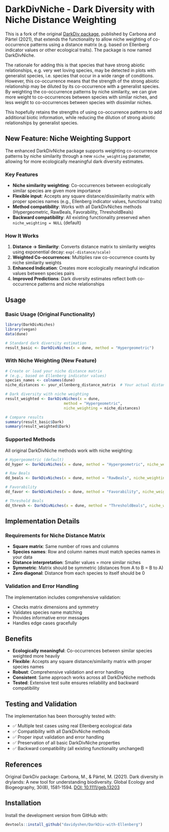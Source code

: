 # DarkDivNiche - Dark Diversity with Niche Distance Weighting

This is a fork of the original [DarkDiv package](10.1111/geb.13203), published by Carbona and Pärtel (2021), that extends the functionality to allow niche weighting of co-occurrence patterns using a distance matrix (e.g. based on Ellenberg indicator values or other ecological traits). The package is now named DarkDivNiche.

The rationale for adding this is that species that have strong abiotic relationships, e.g. very wet loving species, may be detected in plots with generalist species, i.e. species that occur in a wide range of conditions. However, this co-occurrence means that the strength of the strong abiotic relationship may be diluted by its co-occurrence with a generalist species. By weighting the co-occurrence patterns by niche similarity, we can give more weight to co-occurrences between species with similar niches, and less weight to co-occurrences between species with dissimilar niches.

This hopefully retains the strengths of using co-occurrence patterns to add additional biotic information, while reducing the dilution of strong abiotic relationships by generalist species.

## New Feature: Niche Weighting Support

The enhanced DarkDivNiche package supports weighting co-occurrence patterns by niche similarity through a new `niche_weighting` parameter, allowing for more ecologically meaningful dark diversity estimates.

### Key Features

- **Niche similarity weighting**: Co-occurrences between ecologically similar species are given more importance
- **Flexible input**: Accepts any square distance/dissimilarity matrix with proper species names (e.g., Ellenberg indicator values, functional traits)
- **Method compatibility**: Works with all DarkDivNiches methods (Hypergeometric, RawBeals, Favorability, ThresholdBeals)
- **Backward compatibility**: All existing functionality preserved when `niche_weighting = NULL` (default)

### How It Works

1. **Distance → Similarity**: Converts distance matrix to similarity weights using exponential decay: `exp(-distance/scale)`
2. **Weighted Co-occurrences**: Multiplies raw co-occurrence counts by niche similarity weights
3. **Enhanced Indication**: Creates more ecologically meaningful indication values between species pairs
4. **Improved Predictions**: Dark diversity estimates reflect both co-occurrence patterns and niche relationships

## Usage

### Basic Usage (Original Functionality)

```r
library(DarkDivNiches)
library(vegan)
data(dune)

# Standard dark diversity estimation
result_basic <- DarkDivNiches(x = dune, method = "Hypergeometric")
```

### With Niche Weighting (New Feature)

```r
# Create or load your niche distance matrix
# (e.g., based on Ellenberg indicator values)
species_names <- colnames(dune)
niche_distances <- your_ellenberg_distance_matrix  # Your actual distance matrix

# Dark diversity with niche weighting
result_weighted <- DarkDivNiches(x = dune, 
                          method = "Hypergeometric", 
                          niche_weighting = niche_distances)

# Compare results
summary(result_basic$Dark)
summary(result_weighted$Dark)
```

### Supported Methods

All original DarkDivNiche methods work with niche weighting:

```r
# Hypergeometric (default)
dd_hyper <- DarkDivNiches(x = dune, method = "Hypergeometric", niche_weighting = distances)

# Raw Beals
dd_beals <- DarkDivNiches(x = dune, method = "RawBeals", niche_weighting = distances)

# Favorability
dd_favor <- DarkDivNiches(x = dune, method = "Favorability", niche_weighting = distances)

# Threshold Beals
dd_thresh <- DarkDivNiches(x = dune, method = "ThresholdBeals", niche_weighting = distances)
```

## Implementation Details

### Requirements for Niche Distance Matrix

- **Square matrix**: Same number of rows and columns
- **Species names**: Row and column names must match species names in your data
- **Distance interpretation**: Smaller values = more similar niches
- **Symmetric**: Matrix should be symmetric (distances from A to B = B to A)
- **Zero diagonal**: Distance from each species to itself should be 0

### Validation and Error Handling

The implementation includes comprehensive validation:

- Checks matrix dimensions and symmetry
- Validates species name matching
- Provides informative error messages
- Handles edge cases gracefully

## Benefits

- **Ecologically meaningful**: Co-occurrences between similar species weighted more heavily
- **Flexible**: Accepts any square distance/similarity matrix with proper species names
- **Robust**: Comprehensive validation and error handling
- **Consistent**: Same approach works across all DarkDivNiche methods
- **Tested**: Extensive test suite ensures reliability and backward compatibility

## Testing and Validation

The implementation has been thoroughly tested with:

- ✅ Multiple test cases using real Ellenberg ecological data
- ✅ Compatibility with all DarkDivNiche methods
- ✅ Proper input validation and error handling  
- ✅ Preservation of all basic DarkDivNiche properties
- ✅ Backward compatibility (all existing functionality unchanged)

## References

Original DarkDiv package: Carbona, M., & Pärtel, M. (2021). Dark diversity in drylands: A new tool for understanding biodiversity. Global Ecology and Biogeography, 30(8), 1581-1594. [DOI: 10.1111/geb.13203](https://doi.org/10.1111/geb.13203)

## Installation

Install the development version from GitHub with:

```r
devtools::install_github("davidyshen/DarkDiv-with-Ellenberg")
```
